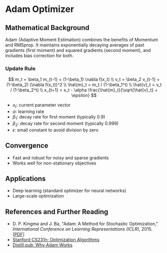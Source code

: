 # Adam Optimizer

## Mathematical Background
Adam (Adaptive Moment Estimation) combines the benefits of Momentum and RMSprop. It maintains exponentially decaying averages of past gradients (first moment) and squared gradients (second moment), and includes bias correction for both.

### Update Rule
$$
m_t = \beta_1 m_{t-1} + (1-\beta_1) \nabla f(x_t) \\
v_t = \beta_2 v_{t-1} + (1-\beta_2) (\nabla f(x_t))^2 \\
\hat{m}_t = m_t / (1-\beta_1^t) \\
\hat{v}_t = v_t / (1-\beta_2^t) \\
x_{t+1} = x_t - \alpha \frac{\hat{m}_t}{\sqrt{\hat{v}_t} + \epsilon}
$$

- $x_t$: current parameter vector
- $\alpha$: learning rate
- $\beta_1$: decay rate for first moment (typically 0.9)
- $\beta_2$: decay rate for second moment (typically 0.999)
- $\epsilon$: small constant to avoid division by zero

## Convergence
- Fast and robust for noisy and sparse gradients
- Works well for non-stationary objectives

## Applications
- Deep learning (standard optimizer for neural networks)
- Large-scale optimization

## References and Further Reading
- D. P. Kingma and J. Ba, "Adam: A Method for Stochastic Optimization," *International Conference on Learning Representations (ICLR)*, 2015. [[PDF](https://arxiv.org/abs/1412.6980)]
- [Stanford CS231n: Optimization Algorithms](https://cs231n.github.io/neural-networks-3/#adam)
- [Distill.pub: Why Adam Works](https://distill.pub/2017/momentum/)
